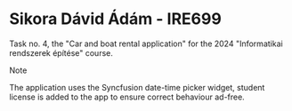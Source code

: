 # Sikora Dávid Ádám - IRE699

Task no. 4, the "Car and boat rental application" for the 2024 "Informatikai rendszerek építése" course.

>[!NOTE]
>The application uses the Syncfusion date-time picker widget, student license is added to the app to ensure correct behaviour ad-free.
